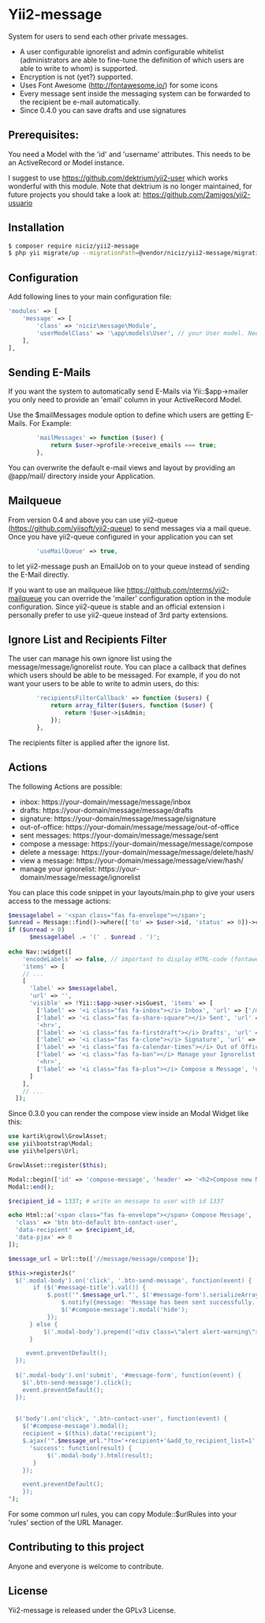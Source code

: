 # Yii2-message

System for users to send each other private messages.
- A user configurable ignorelist and admin configurable whitelist (administrators are able to fine-tune 
the definition of which users are able to write to whom) is supported.
- Encryption is not (yet?) supported.
- Uses Font Awesome (http://fontawesome.io/) for some icons
- Every message sent inside the messaging system can be forwarded to the recipient be e-mail automatically.
- Since 0.4.0 you can save drafts and use signatures

## Prerequisites:

You need a Model with the 'id' and 'username' attributes. This needs to be an ActiveRecord or Model instance.

I suggest to use https://github.com/dektrium/yii2-user which works wonderful with this module.
Note that dektrium is no longer maintained, for future projects you should take a look at:
https://github.com/2amigos/yii2-usuario

## Installation

```bash
$ composer require niciz/yii2-message
$ php yii migrate/up --migrationPath=@vendor/niciz/yii2-message/migrations
```

## Configuration

Add following lines to your main configuration file:

```php
'modules' => [
    'message' => [
        'class' => 'niciz\message\Module',
        'userModelClass' => '\app\models\User', // your User model. Needs to be ActiveRecord.
    ],
],
```

## Sending E-Mails

If you want the system to automatically send E-Mails via Yii::$app->mailer you only need to provide an
'email' column in your ActiveRecord Model.

Use the $mailMessages module option to define which users are getting E-Mails. For Example:

```php
        'mailMessages' => function ($user) {
            return $user->profile->receive_emails === true;
        },
```

You can overwrite the default e-mail views and layout by providing an @app/mail/ directory inside your Application.

## Mailqueue

From version 0.4 and above you can use yii2-queue (https://github.com/yiisoft/yii2-queue) to send messages via a
mail queue. Once you have yii2-queue configured in your application you can set

```php
        'useMailQueue' => true,
```

to let yii2-message push an EmailJob on to your queue instead of sending the E-Mail directly.

If you want to use an mailqueue like https://github.com/nterms/yii2-mailqueue you can override the 'mailer' 
configuration option in the module configuration. Since yii2-queue is stable and an official extension i personally
prefer to use yii2-queue instead of 3rd party extensions.

## Ignore List and Recipients Filter

The user can manage his own ignore list using the message/message/ignorelist route. You can place a callback that
defines which users should be able to be messaged. For example, if you do not want your users to be able to write
to admin users, do this:

```php
        'recipientsFilterCallback' => function ($users) {
            return array_filter($users, function ($user) {
                return !$user->isAdmin;
            });
        },
```

The recipients filter is applied after the ignore list.

## Actions

The following Actions are possible:

* inbox: https://your-domain/message/message/inbox
* drafts: https://your-domain/message/message/drafts
* signature: https://your-domain/message/message/signature
* out-of-office: https://your-domain/message/message/out-of-office
* sent messages: https://your-domain/message/message/sent
* compose a message: https://your-domain/message/message/compose
* delete a message: https://your-domain/message/message/delete/hash/<hash>
* view a message: https://your-domain/message/message/view/hash/<hash>
* manage your ignorelist: https://your-domain/message/message/ignorelist

You can place this code snippet in your layouts/main.php to give your users access
to the message actions:

```php
$messagelabel = '<span class="fas fa-envelope"></span>';
$unread = Message::find()->where(['to' => $user->id, 'status' => 0])->count();
if ($unread > 0)
      $messagelabel .= '(' . $unread . ')';
      
echo Nav::widget([
    'encodeLabels' => false, // important to display HTML-code (fontawesome icons)
    'items' => [
    // ...
    [
      'label' => $messagelabel,
      'url' => '',
      'visible' => !Yii::$app->user->isGuest, 'items' => [
        ['label' => '<i class="fas fa-inbox"></i> Inbox', 'url' => ['/message/message/inbox']],
        ['label' => '<i class="fas fa-share-square"></i> Sent', 'url' => ['/message/message/sent']],
        '<hr>',
        ['label' => '<i class="fas fa-firstdraft"></i> Drafts', 'url' => ['/message/message/drafts']],
        ['label' => '<i class="fas fa-clone"></i> Signature', 'url' => ['/message/message/signature']],
        ['label' => '<i class="fas fa-calendar-times"></i> Out of Office', 'url' => ['/message/message/out-of-office']],
        ['label' => '<i class="fas fa-ban"></i> Manage your Ignorelist', 'url' => ['/message/message/ignorelist']],
        '<hr>',
        ['label' => '<i class="fas fa-plus"></i> Compose a Message', 'url' => ['/message/message/compose']],
      ]
    ],
    // ...
  ]);
```

Since 0.3.0 you can render the compose view inside an Modal Widget like this:

```php
use kartik\growl\GrowlAsset;
use yii\bootstrap\Modal;
use yii\helpers\Url;

GrowlAsset::register($this);

Modal::begin(['id' => 'compose-message', 'header' => '<h2>Compose new Message</h2>']);
Modal::end();

$recipient_id = 1337; # write an message to user with id 1337

echo Html::a('<span class="fas fa-envelope"></span> Compose Message', '', [
  'class' => 'btn btn-default btn-contact-user',
  'data-recipient' => $recipient_id,
  'data-pjax' => 0
]);

$message_url = Url::to(['//message/message/compose']);

$this->registerJs("
  $('.modal-body').on('click', '.btn-send-message', function(event) {
       if ($('#message-title').val()) {
           $.post('".$message_url."', $('#message-form').serializeArray(), function() {
               $.notify({message: 'Message has been sent successfully.'}, {type: 'success'});
               $('#compose-message').modal('hide');
           });
      } else {
          $('.modal-body').prepend('<div class=\"alert alert-warning\">Please enter a title at least.</div>');
      }

     event.preventDefault();
  });
  
  $('.modal-body').on('submit', '#message-form', function(event) {
    $('.btn-send-message').click(); 
    event.preventDefault();
  });
   

  $('body').on('click', '.btn-contact-user', function(event) {
    $('#compose-message').modal();
    recipient = $(this).data('recipient');
    $.ajax('".$message_url."?to='+recipient+'&add_to_recipient_list=1', {
      'success': function(result) {
           $('.modal-body').html(result);
       }
    });

    event.preventDefault();
    });
");
```

For some common url rules, you can copy Module::$urlRules into your 'rules' section of the URL Manager.

## Contributing to this project

Anyone and everyone is welcome to contribute.

## License

Yii2-message is released under the GPLv3 License.
